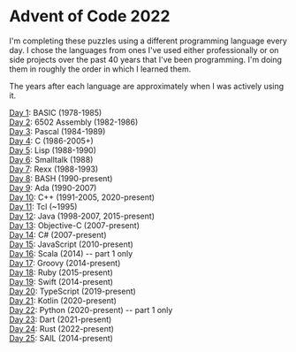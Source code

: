 # Advent of Code 2022

I'm completing these puzzles using a different programming language every day.
I chose the languages from ones I've used either professionally or on side projects over the past 40 years that I've been programming.
I'm doing them in roughly the order in which I learned them.

The years after each language are approximately when I was actively using it.

[Day 1](01-CalorieCounting): BASIC (1978-1985)\
[Day 2](02-RockPaperScissors): 6502 Assembly (1982-1986)\
[Day 3](03-RucksackReorg): Pascal (1984-1989)\
[Day 4](04-CampCleanup): C (1986-2005+)\
[Day 5](05-SupplyStacks): Lisp (1988-1990)\
[Day 6](06-TuningTrouble): Smalltalk (1988)\
[Day 7](07-NoSpace): Rexx (1988-1993)\
[Day 8](08-TreeHouse): BASH (1990-present)\
[Day 9](09-RopeBridge): Ada (1990-2007)\
[Day 10](10-CathodeRayTube): C++ (1991-2005, 2020-present)\
[Day 11](11-Monkey): Tcl (~1995)\
[Day 12](12-HillClimbing): Java (1998-2007, 2015-present)\
[Day 13](13-DistressSignal): Objective-C (2007-present)\
[Day 14](14-RegolithReservoir): C# (2007-present)\
[Day 15](15-BeaconExclusion): JavaScript (2010-present)\
[Day 16](16-ProboscideaVolcanium): Scala (2014) -- part 1 only\
[Day 17](17-PyroclasticFlow): Groovy (2014-present)\
[Day 18](18-BoilingBoulders): Ruby (2015-present)\
[Day 19](19-NotEnoughMinerals): Swift (2014-present)\
[Day 20](20-GrovePositioning): TypeScript (2019-present)\
[Day 21](21-MonkeyMath): Kotlin (2020-present)\
[Day 22](22-MonkeyMap): Python (2020-present) -- part 1 only\
[Day 23](23-UnstableDiffusion): Dart (2021-present)\
[Day 24](24-BlizzardBasin): Rust (2022-present)\
[Day 25](25-HotAir): SAIL (2014-present)
